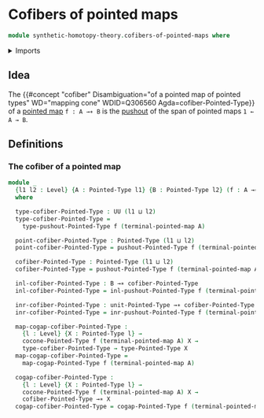 # Cofibers of pointed maps

```agda
module synthetic-homotopy-theory.cofibers-of-pointed-maps where
```

<details><summary>Imports</summary>

```agda
open import foundation.constant-maps
open import foundation.contractible-types
open import foundation.dependent-pair-types
open import foundation.equivalences
open import foundation.unit-type
open import foundation.universe-levels

open import structured-types.pointed-maps
open import structured-types.pointed-types
open import structured-types.pointed-unit-type

open import synthetic-homotopy-theory.cocones-under-pointed-span-diagrams
open import synthetic-homotopy-theory.cocones-under-spans
open import synthetic-homotopy-theory.cofibers-of-maps
open import synthetic-homotopy-theory.dependent-cocones-under-spans
open import synthetic-homotopy-theory.dependent-universal-property-pushouts
open import synthetic-homotopy-theory.pushouts
open import synthetic-homotopy-theory.pushouts-of-pointed-types
open import synthetic-homotopy-theory.universal-property-pushouts
```

</details>

## Idea

The
{{#concept "cofiber" Disambiguation="of a pointed map of pointed types" WD="mapping cone" WDID=Q306560 Agda=cofiber-Pointed-Type}}
of a [pointed map](structured-types.pointed-maps.md) `f : A →∗ B` is the
[pushout](synthetic-homotopy-theory.pushouts-of-pointed-types.md) of the span of
pointed maps `1 ← A → B`.

## Definitions

### The cofiber of a pointed map

```agda
module _
  {l1 l2 : Level} {A : Pointed-Type l1} {B : Pointed-Type l2} (f : A →∗ B)
  where

  type-cofiber-Pointed-Type : UU (l1 ⊔ l2)
  type-cofiber-Pointed-Type =
    type-pushout-Pointed-Type f (terminal-pointed-map A)

  point-cofiber-Pointed-Type : Pointed-Type (l1 ⊔ l2)
  point-cofiber-Pointed-Type = pushout-Pointed-Type f (terminal-pointed-map A)

  cofiber-Pointed-Type : Pointed-Type (l1 ⊔ l2)
  cofiber-Pointed-Type = pushout-Pointed-Type f (terminal-pointed-map A)

  inl-cofiber-Pointed-Type : B →∗ cofiber-Pointed-Type
  inl-cofiber-Pointed-Type = inl-pushout-Pointed-Type f (terminal-pointed-map A)

  inr-cofiber-Pointed-Type : unit-Pointed-Type →∗ cofiber-Pointed-Type
  inr-cofiber-Pointed-Type = inr-pushout-Pointed-Type f (terminal-pointed-map A)

  map-cogap-cofiber-Pointed-Type :
    {l : Level} {X : Pointed-Type l} →
    cocone-Pointed-Type f (terminal-pointed-map A) X →
    type-cofiber-Pointed-Type → type-Pointed-Type X
  map-cogap-cofiber-Pointed-Type =
    map-cogap-Pointed-Type f (terminal-pointed-map A)

  cogap-cofiber-Pointed-Type :
    {l : Level} {X : Pointed-Type l} →
    cocone-Pointed-Type f (terminal-pointed-map A) X →
    cofiber-Pointed-Type →∗ X
  cogap-cofiber-Pointed-Type = cogap-Pointed-Type f (terminal-pointed-map A)
```
